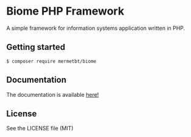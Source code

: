 # Biome PHP Framework

A simple framework for information systems application written in PHP.

## Getting started

	$ composer require mermetbt/biome

## Documentation

The documentation is available [here!](https://github.com/AlienGen/Biome-documentation)

## License

See the LICENSE file (MIT)
